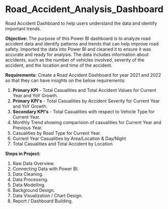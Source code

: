 # Road_Accident_Analysis_Dashboard
Road Accident Dashboard to help users understand the data and identify important trends.

**Objective:**
The purpose of this Power BI dashboard is to analyze road accident data and identify patterns and trends that can help improve road safety. Imported the data into Power BI and cleaned it to ensure it was accurate and ready for analysis. The data includes information about accidents, such as the number of vehicles involved, severity of the accident, and the location and time of the accident.

**Requirements:**
Create a Road Accident Dashboard for year 2021 and 2022 so that they can have insights on the below requirements:
1. **Primary KPI** - Total Casualities and Total Accident Values for Current Year and YoY Growth.
2. **Primary KPI's** - Total Casualities by Accident Severity for Current Year and YoY Growth.
3. **Secondary KPI's** - Total Casualities with respect to Vehicle Type for Current Year.
4. Monthly Trend showing comparision of casualities for Current Year and Previous Year.
5. Casualities by Road Type for Current Year.
6. Current Year Casualities by Area/Location & Day/Night
7. Total Casualities and Total Accident by Location

**Steps in Project:**
1. Raw Data Overview.
2. Connecting Data with Power BI.
3. Data Cleaning.
4. Data Processing.
5. Data Modelling.
6. Background Design.
7. Data Visualization / Chart Design.
8. Report / Dashboard Building.
